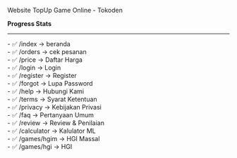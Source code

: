 Website TopUp Game Online - Tokoden 

<strong>Progress Stats</strong>
<hr>
- ✅  /index → beranda <br>
- ✅  /orders → cek pesanan <br>
- ✅  /price → Daftar Harga <br>
- ✅  /login → Login <br>
- ✅  /register → Register <br>
- ✅  /forgot → Lupa Password <br>
- ✅  /help → Hubungi Kami <br>
- ✅  /terms → Syarat Ketentuan <br>
- ✅  /privacy → Kebijakan Privasi <br>
- ✅  /faq → Pertanyaan Umum <br>
- ✅  /review → Review & Penilaian <br>
- ✅  /calculator → Kalulator ML <br>
- ✅  /games/hgim → HGI Massal <br>
- ✅  /games/hgi → HGI <br> 
